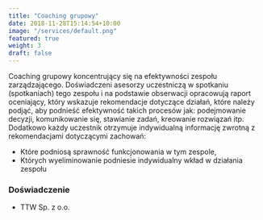 ```yaml
---
title: "Coaching grupowy"
date: 2018-11-28T15:14:54+10:00
image: "/services/default.png"
featured: true
weight: 3
draft: false
---
```

Coaching grupowy koncentrujący się na efektywności zespołu zarządzającego.
Doświadczeni asesorzy uczestniczą w spotkaniu (spotkaniach) tego zespołu i na podstawie obserwacji opracowują raport oceniający, który wskazuje rekomendacje dotyczące działań, które należy podjąć, aby podnieść efektywność takich procesów jak: podejmowanie decyzji, komunikowanie się, stawianie zadań, kreowanie rozwiązań itp. Dodatkowo każdy uczestnik otrzymuje indywidualną informację zwrotną z rekomendacjami dotyczącymi zachowań:

* Które podniosą sprawność funkcjonowania w tym zespole, 
* Których wyeliminowanie podniesie indywidualny wkład w działania zespołu

### Doświadczenie

* TTW Sp. z o.o.

